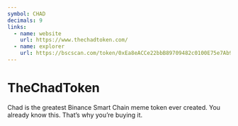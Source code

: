 ```yaml
---
symbol: CHAD
decimals: 9
links:
  - name: website
    url: https://www.thechadtoken.com/
  - name: explorer
    url: https://bscscan.com/token/0xEa8eACCe22bbB89709482c0100E75e7Ab90f53f4
---
```


# TheChadToken

Chad is the greatest Binance Smart Chain meme token ever created. You already know this. That’s why you’re buying it.
